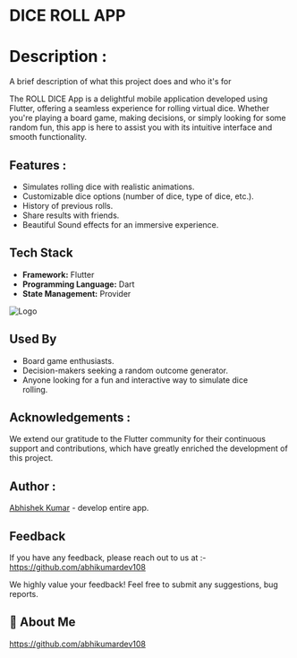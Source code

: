 # DICE ROLL APP 

# Description :

A brief description of what this project does and who it's for

The ROLL DICE App is a delightful mobile application developed using Flutter, offering a seamless experience for rolling virtual dice. Whether you're playing a board game, making decisions, or simply looking for some random fun, this app is here to assist you with its intuitive interface and smooth functionality.
## Features : 

- Simulates rolling dice with realistic animations.
- Customizable dice options (number of dice, type of dice, etc.).
- History of previous rolls.
- Share results with friends.
- Beautiful Sound effects for an immersive experience.
## Tech Stack

- **Framework:** Flutter
- **Programming Language:** Dart
- **State Management:** Provider


![Logo](https://i.pinimg.com/originals/63/ca/a2/63caa2a915886143c80f25d23788e153.png)


## Used By 
- Board game enthusiasts.
- Decision-makers seeking a random outcome generator.
- Anyone looking for a fun and interactive way to simulate dice   
  rolling.
## Acknowledgements :
We extend our gratitude to the Flutter community for their continuous support and contributions, which have greatly enriched the development of this project.

## Author : 
   [Abhishek Kumar](https://github.com/abhikumardev108) - develop 
    entire app. 
## Feedback

If you have any feedback, please reach out to us at :-
https://github.com/abhikumardev108

We highly value your feedback! Feel free to submit any suggestions, bug reports.

## 🚀 About Me
https://github.com/abhikumardev108

